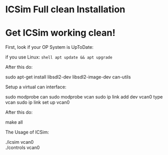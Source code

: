 # ICSim Full clean Installation 

# Get ICSim working clean!

First, look if your OP System is UpToDate:

  if you use Linux: ```shell apt update && apt upgrade ```
  
After this do:
  
  sudo apt-get install libsdl2-dev libsdl2-image-dev can-utils
  
Setup a virtual can interface:
  
  sudo modprobe can
  sudo modprobe vcan
  sudo ip link add dev vcan0 type vcan
  sudo ip link set up vcan0
  
After this do:

  make all
  
The Usage of ICSim:

   ./icsim vcan0	
   ./controls vcan0

